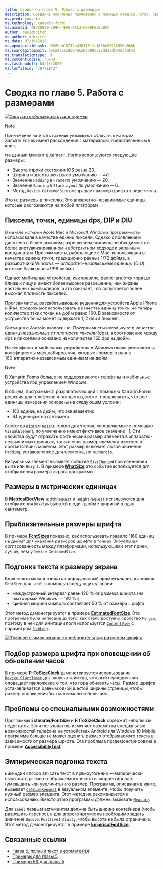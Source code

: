 ```yaml
---
title: Сводка по главе 5. Работа с размерами
description: Создание мобильных приложений с помощью Xamarin.Forms. Сводка по главе 5. Работа с размерами
ms.prod: xamarin
ms.technology: xamarin-forms
ms.assetid: 486800E9-C09F-4B95-9AC2-C0F8FE563BCF
author: davidbritch
ms.author: dabritch
ms.date: 07/19/2018
ms.openlocfilehash: c082bdb10732e42b37511cf050e50f46990a5b5b
ms.sourcegitcommit: b0ea451e18504e6267b896732dd26df64ddfa843
ms.translationtype: HT
ms.contentlocale: ru-RU
ms.lasthandoff: 04/13/2020
ms.locfileid: "70771143"
---
```

# <a name="summary-of-chapter-5-dealing-with-sizes"></a>Сводка по главе 5. Работа с размерами

[![Загрузить образец](~/media/shared/download.png) загрузить пример](https://github.com/xamarin/xamarin-forms-book-samples/tree/master/Chapter05)

> [!NOTE]
> Примечания на этой странице указывают области, в которых Xamarin.Forms имеет расхождения с материалом, представленным в книге.

На данный момент в Xamarin. Forms используются следующие размеры:

- Высота строки состояния iOS равна 20.
- Ширина и высота `BoxView` по умолчанию — 40.
- Значение `Padding` в `Frame` по умолчанию — 20.
- Значение `Spacing` в `StackLayout` по умолчанию — 6.
- Метод `Device.GetNamedSize` возвращает размер шрифта в виде числа.

Это не размеры в пикселях. Это аппаратно-независимые единицы, которые распознаются на любой платформе.

## <a name="pixels-points-dps-dips-and-dius"></a>Пиксели, точки, единицы dps, DIP и DIU

В начале истории Apple Mac и Microsoft Windows программисты использовали в качестве единиц пиксели. Однако с появлением дисплеев с более высоким разрешением возникла необходимость в более виртуализированном и абстрактном подходе к экранным координатам. Программисты, работающие с Mac, использовали в качестве единиц *точки*, традиционно равные 1/72 дюйма, а разработчики Windows — *аппаратно-независимые единицы* (DIU), которые были равны 1/96 дюйма.

Однако мобильные устройства, как правило, располагаются гораздо ближе к лицу и имеют более высокое разрешение, чем экраны настольных компьютеров, а это означает, что допускается более высокая плотность пикселей.

Программисты, разрабатывающие решения для устройств Apple iPhone и iPad, продолжают использовать в качестве единиц *точки*, но теперь количество таких точек на дюйм равно 160. В зависимости от устройства точка может содержать 1, 2 или 3 пикселя.

Ситуация с Android аналогична. Программисты используют в качестве единиц *независимые от плотности пиксели* (dps), а соотношение между dps и пикселями основано на количестве 160 dps на дюйм.

На телефонах и мобильных устройствах с Windows также установлены коэффициенты масштабирования, которые примерно равны 160 аппаратно-независимым единицам на дюйм.

> [!NOTE]
> В Xamarin.Forms больше не поддерживаются телефоны и мобильные устройства под управлением Windows.

В общем, программист, разрабатывающий с помощью Xamarin.Forms решения для телефонов и планшетов, может предполагать, что все единицы измерения основаны на следующем условии:

- 160 единиц на дюйм, что эквивалентно
- 64 единицам на сантиметр.

Свойства [`Width`](xref:Xamarin.Forms.VisualElement.Width) и [`Height`](xref:Xamarin.Forms.VisualElement.Height) только для чтения, определяемые с помощью `VisualElement`, по умолчанию имеют фиктивное значение &ndash;1. Эти свойства будут отражать фактический размер элемента в аппаратно-независимых единицах, только если размер элемента изменен в соответствии с макетом. Этот размер включает любое значение `Padding`, установленное для элемента, но не `Margin`.

Визуальный элемент вызывает событие [`SizeChanged`](xref:Xamarin.Forms.VisualElement.SizeChanged) при изменении `Width` или `Height`. В примере [**WhatSize**](https://github.com/xamarin/xamarin-forms-book-samples/tree/master/Chapter05/WhatSize) это событие используется для отображения размера экрана программы.

## <a name="metrical-sizes"></a>Размеры в метрических единицах

В [**MetricalBoxView**](https://github.com/xamarin/xamarin-forms-book-samples/tree/master/Chapter05/MetricalBoxView) [`WidthRequest`](xref:Xamarin.Forms.VisualElement.WidthRequest) и [`HeightRequest`](xref:Xamarin.Forms.VisualElement.HeightRequest) используются для отображения `BoxView` высотой в один дюйм и шириной в один сантиметр.

## <a name="estimated-font-sizes"></a>Приблизительные размеры шрифта

В примере [**FontSizes**](https://github.com/xamarin/xamarin-forms-book-samples/tree/master/Chapter05/FontSizes) показано, как использовать правило "160 единиц на дюйм" для указания размеров шрифта в точках. Визуальная согласованность между платформами, использующими этот прием, лучше, чем у `Device.GetNamedSize`.

## <a name="fitting-text-to-available-size"></a>Подгонка текста к размеру экрана

Блок текста можно вписать в определенный прямоугольник, вычислив `FontSize` для `Label` с помощью следующих условий:

- междустрочный интервал равен 120 % от размера шрифта (на платформах Windows — 130 %);
- средняя ширина символа составляет 50 % от размера шрифта.

Этот метод демонстрируется в примере [**EstimatedFontSize**](https://github.com/xamarin/xamarin-forms-book-samples/tree/master/Chapter05/EstimatedFontSize). Эта программа была написана до того, как стало доступно свойство [`Margin`](xref:Xamarin.Forms.View.Margin), поэтому в ней для имитации поля используется [`ContentView`](xref:Xamarin.Forms.ContentView) с параметром [`Padding`](xref:Xamarin.Forms.Layout.Padding).

[![Тройной снимок экрана с приблизительным размером шрифта](images/ch05fg07-small.png "Текст, подогнанный к размеру экрана")](images/ch05fg07-large.png#lightbox "Текст, подогнанный к размеру экрана")

## <a name="a-fit-to-size-clock"></a>Подбор размера шрифта при оповещении об обновлении часов

В примере [**FitToSizeClock**](https://github.com/xamarin/xamarin-forms-book-samples/tree/master/Chapter05/FitToSizeClock) демонстрируется использование [`Device.StartTimer`](xref:Xamarin.Forms.Device.StartTimer(System.TimeSpan,System.Func{System.Boolean})) для запуска таймера, который периодически оповещает приложение о том, что пора обновить часы. Размер шрифта устанавливается равным одной шестой ширины страницы, чтобы размер оповещения был максимально большим.

## <a name="accessibility-issues"></a>Проблемы со специальными возможностями

Программы **EstimatedFontSize** и **FitToSizeClock** содержат небольшой недостаток. Если пользователь изменяет параметры специальных возможностей телефона на устройствах Android или Windows 10 Mobile, программа больше не может оценить размер отображаемого текста в зависимости от размера шрифта. Эта проблема продемонстрирована в примере [**AccessibilityTest**](https://github.com/xamarin/xamarin-forms-book-samples/tree/master/Chapter05/AccessibilityTest).

## <a name="empirically-fitting-text"></a>Эмпирическая подгонка текста

Еще один способ вписать текст в прямоугольник — эмпирически вычислить размер отображаемого текста и скорректировать (уменьшить или увеличить) его размер. Программа, описанная в книге, вызывает [`GetSizeRequest`](xref:Xamarin.Forms.VisualElement.GetSizeRequest(System.Double,System.Double)) в визуальном элементе, чтобы получить нужный размер элемента. Этот метод не рекомендуется к использованию. Вместо этого программы должны вызывать [`Measure`](xref:Xamarin.Forms.VisualElement.Measure(System.Double,System.Double,Xamarin.Forms.MeasureFlags)).

Для `Label` первым аргументом должна быть ширина контейнера (чтобы разрешить перенос), а для второго аргумента необходимо задать значение `Double.PositiveInfinity`, чтобы высота не была ограничена. Этот метод демонстрируется в примере [**EmpiricalFontSize**](https://github.com/xamarin/xamarin-forms-book-samples/tree/master/Chapter05/EmpiricalFontSize).

## <a name="related-links"></a>Связанные ссылки

- [Глава 5, полный текст в формате PDF](https://download.xamarin.com/developer/xamarin-forms-book/XamarinFormsBook-Ch05-Apr2016.pdf)
- [Примеры для главы 5](https://github.com/xamarin/xamarin-forms-book-samples/tree/master/Chapter05)
- [Примеры F# для главы 5](https://github.com/xamarin/xamarin-forms-book-samples/tree/master/Chapter05/FS)
